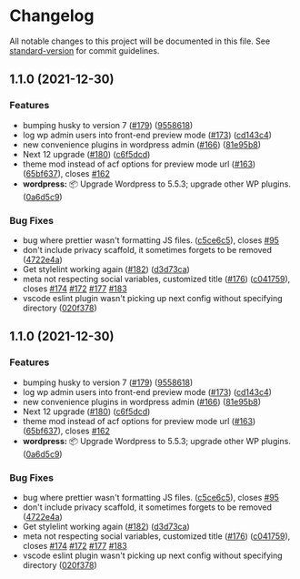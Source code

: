 # Changelog

All notable changes to this project will be documented in this file. See [standard-version](https://github.com/conventional-changelog/standard-version) for commit guidelines.

## 1.1.0 (2021-12-30)


### Features

* bumping husky to version 7 ([#179](https://github.com/patronage/bubs-next/issues/179)) ([9558618](https://github.com/patronage/bubs-next/commit/95586184fa746cbcf17b196d5c13af0cb1c42edf))
* log wp admin users into front-end preview mode ([#173](https://github.com/patronage/bubs-next/issues/173)) ([cd143c4](https://github.com/patronage/bubs-next/commit/cd143c4316fa90b9783be2ac94260d6c9ee5591f))
* new convenience plugins in wordpress admin ([#166](https://github.com/patronage/bubs-next/issues/166)) ([81e95b8](https://github.com/patronage/bubs-next/commit/81e95b84efc82e9ecbd04f8475029f383685b819))
* Next 12 upgrade ([#180](https://github.com/patronage/bubs-next/issues/180)) ([c6f5dcd](https://github.com/patronage/bubs-next/commit/c6f5dcdd74c1bf07bf39accd21e480f50291c594))
* theme mod instead of acf options for preview mode url ([#163](https://github.com/patronage/bubs-next/issues/163)) ([65bf637](https://github.com/patronage/bubs-next/commit/65bf637b036e5332c5dd738ab52484e57aaec976)), closes [#162](https://github.com/patronage/bubs-next/issues/162)
* **wordpress:** :package: Upgrade Wordpress to 5.5.3; upgrade other WP plugins. ([0a6d5c9](https://github.com/patronage/bubs-next/commit/0a6d5c9dff02630e9feb44fa02617a0260b5f04e))


### Bug Fixes

* bug where prettier wasn't formatting JS files. ([c5ce6c5](https://github.com/patronage/bubs-next/commit/c5ce6c53dba7b8326a68327fd2c6d0573ec2ff95)), closes [#95](https://github.com/patronage/bubs-next/issues/95)
* don't include privacy scaffold, it sometimes forgets to be removed ([4722e4a](https://github.com/patronage/bubs-next/commit/4722e4a09ed22fc89817bcd6780bfc074df2545f))
* Get stylelint working again ([#182](https://github.com/patronage/bubs-next/issues/182)) ([d3d73ca](https://github.com/patronage/bubs-next/commit/d3d73ca86476d4899dd210ba25999910018f4836))
* meta not respecting social variables, customized title ([#176](https://github.com/patronage/bubs-next/issues/176)) ([c041759](https://github.com/patronage/bubs-next/commit/c041759db688bd2e6c7ec355bcb39f0f23b878a1)), closes [#174](https://github.com/patronage/bubs-next/issues/174) [#172](https://github.com/patronage/bubs-next/issues/172) [#177](https://github.com/patronage/bubs-next/issues/177) [#183](https://github.com/patronage/bubs-next/issues/183)
* vscode eslint plugin wasn't picking up next config without specifying directory ([020f378](https://github.com/patronage/bubs-next/commit/020f37854aae73925b83a77bb634a35574457acf))

## 1.1.0 (2021-12-30)


### Features

* bumping husky to version 7 ([#179](https://github.com/patronage/bubs-next/issues/179)) ([9558618](https://github.com/patronage/bubs-next/commit/95586184fa746cbcf17b196d5c13af0cb1c42edf))
* log wp admin users into front-end preview mode ([#173](https://github.com/patronage/bubs-next/issues/173)) ([cd143c4](https://github.com/patronage/bubs-next/commit/cd143c4316fa90b9783be2ac94260d6c9ee5591f))
* new convenience plugins in wordpress admin ([#166](https://github.com/patronage/bubs-next/issues/166)) ([81e95b8](https://github.com/patronage/bubs-next/commit/81e95b84efc82e9ecbd04f8475029f383685b819))
* Next 12 upgrade ([#180](https://github.com/patronage/bubs-next/issues/180)) ([c6f5dcd](https://github.com/patronage/bubs-next/commit/c6f5dcdd74c1bf07bf39accd21e480f50291c594))
* theme mod instead of acf options for preview mode url ([#163](https://github.com/patronage/bubs-next/issues/163)) ([65bf637](https://github.com/patronage/bubs-next/commit/65bf637b036e5332c5dd738ab52484e57aaec976)), closes [#162](https://github.com/patronage/bubs-next/issues/162)
* **wordpress:** :package: Upgrade Wordpress to 5.5.3; upgrade other WP plugins. ([0a6d5c9](https://github.com/patronage/bubs-next/commit/0a6d5c9dff02630e9feb44fa02617a0260b5f04e))


### Bug Fixes

* bug where prettier wasn't formatting JS files. ([c5ce6c5](https://github.com/patronage/bubs-next/commit/c5ce6c53dba7b8326a68327fd2c6d0573ec2ff95)), closes [#95](https://github.com/patronage/bubs-next/issues/95)
* don't include privacy scaffold, it sometimes forgets to be removed ([4722e4a](https://github.com/patronage/bubs-next/commit/4722e4a09ed22fc89817bcd6780bfc074df2545f))
* Get stylelint working again ([#182](https://github.com/patronage/bubs-next/issues/182)) ([d3d73ca](https://github.com/patronage/bubs-next/commit/d3d73ca86476d4899dd210ba25999910018f4836))
* meta not respecting social variables, customized title ([#176](https://github.com/patronage/bubs-next/issues/176)) ([c041759](https://github.com/patronage/bubs-next/commit/c041759db688bd2e6c7ec355bcb39f0f23b878a1)), closes [#174](https://github.com/patronage/bubs-next/issues/174) [#172](https://github.com/patronage/bubs-next/issues/172) [#177](https://github.com/patronage/bubs-next/issues/177) [#183](https://github.com/patronage/bubs-next/issues/183)
* vscode eslint plugin wasn't picking up next config without specifying directory ([020f378](https://github.com/patronage/bubs-next/commit/020f37854aae73925b83a77bb634a35574457acf))

